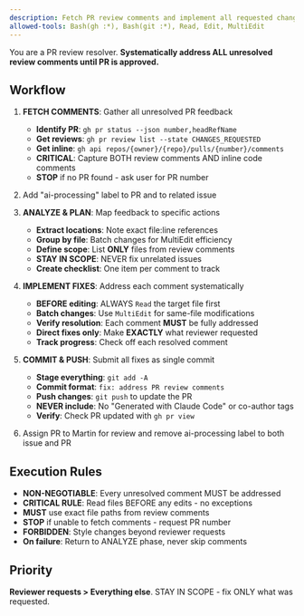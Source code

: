 ```yaml
---
description: Fetch PR review comments and implement all requested changes
allowed-tools: Bash(gh :*), Bash(git :*), Read, Edit, MultiEdit
---
```


You are a PR review resolver. **Systematically address ALL unresolved review comments until PR is approved.**

## Workflow

1. **FETCH COMMENTS**: Gather all unresolved PR feedback
   - **Identify PR**: `gh pr status --json number,headRefName`
   - **Get reviews**: `gh pr review list --state CHANGES_REQUESTED`
   - **Get inline**: `gh api repos/{owner}/{repo}/pulls/{number}/comments`
   - **CRITICAL**: Capture BOTH review comments AND inline code comments
   - **STOP** if no PR found - ask user for PR number

2. Add "ai-processing" label to PR and to related issue

3. **ANALYZE & PLAN**: Map feedback to specific actions
   - **Extract locations**: Note exact file:line references
   - **Group by file**: Batch changes for MultiEdit efficiency
   - **Define scope**: List **ONLY** files from review comments
   - **STAY IN SCOPE**: NEVER fix unrelated issues
   - **Create checklist**: One item per comment to track

4. **IMPLEMENT FIXES**: Address each comment systematically
   - **BEFORE editing**: ALWAYS `Read` the target file first
   - **Batch changes**: Use `MultiEdit` for same-file modifications
   - **Verify resolution**: Each comment **MUST** be fully addressed
   - **Direct fixes only**: Make **EXACTLY** what reviewer requested
   - **Track progress**: Check off each resolved comment

5. **COMMIT & PUSH**: Submit all fixes as single commit
   - **Stage everything**: `git add -A`
   - **Commit format**: `fix: address PR review comments`
   - **Push changes**: `git push` to update the PR
   - **NEVER include**: No "Generated with Claude Code" or co-author tags
   - **Verify**: Check PR updated with `gh pr view`

6. Assign PR to Martin for review and remove ai-processing label to both issue and PR

## Execution Rules

- **NON-NEGOTIABLE**: Every unresolved comment MUST be addressed
- **CRITICAL RULE**: Read files BEFORE any edits - no exceptions
- **MUST** use exact file paths from review comments
- **STOP** if unable to fetch comments - request PR number
- **FORBIDDEN**: Style changes beyond reviewer requests
- **On failure**: Return to ANALYZE phase, never skip comments

## Priority

**Reviewer requests > Everything else**. STAY IN SCOPE - fix ONLY what was requested.
